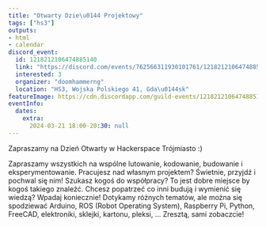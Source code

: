 ```yaml
---
title: "Otwarty Dzie\u0144 Projektowy"
tags: ["hs3"]
outputs:
- html
- calendar
discord_event:
  id: 1218212106474885140
  link: "https://discord.com/events/762566311930101761/1218212106474885140"
  interested: 3
  organizer: "doomhammerng"
  location: "HS3, Wojska Polskiego 41, Gda\u0144sk"
featureImage: https://cdn.discordapp.com/guild-events/1218212106474885140/b12966e3c5528b63890b7a408d0b117a.png?size=1024
eventInfo:
  dates:
    extra:
      2024-03-21 18:00-20:30: null
---
```

Zapraszamy na Dzień Otwarty w Hackerspace Trójmiasto :)

Zapraszamy wszystkich na wspólne lutowanie, kodowanie, budowanie i eksperymentowanie.
Pracujesz nad własnym projektem? Świetnie, przyjdź i pochwal się nim!
Szukasz kogoś do współpracy? To jest dobre miejsce by kogoś takiego znaleźć.
Chcesz popatrzeć co inni budują i wymienić się wiedzą? Wpadaj koniecznie!
Dotykamy różnych tematów, ale można się spodziewać Arduino, ROS (Robot Operating System), Raspberry Pi, Python, FreeCAD, elektroniki, sklejki, kartonu, pleksi, ...
Zresztą, sami zobaczcie!
